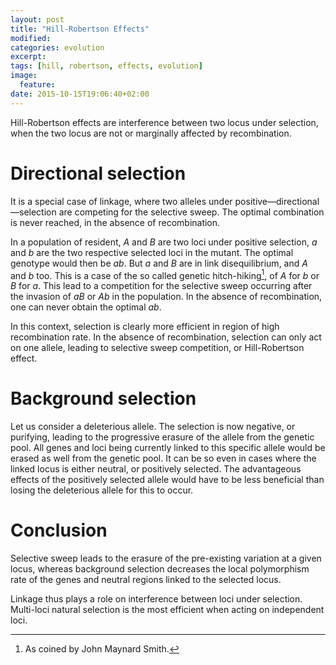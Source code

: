 ```yaml
---
layout: post
title: "Hill-Robertson Effects"
modified:
categories: evolution
excerpt:
tags: [hill, robertson, effects, evolution]
image:
  feature:
date: 2015-10-15T19:06:40+02:00
---
```


Hill-Robertson effects are interference between two locus under selection, when
the two locus are not or marginally affected by recombination.

# Directional selection

It is a special case of linkage, where two alleles under
positive—directional—selection are competing for the selective sweep. The
optimal combination is never reached, in the absence of recombination.

In a population of resident, *A* and *B* are two loci under positive selection,
*a* and *b* are the two respective selected loci in the mutant. The optimal
genotype would then be *ab*. But *a* and *B* are in link disequilibrium, and *A*
and *b* too. This is a case of the so called genetic hitch-hiking[^1], of *A*
for *b* or *B* for *a*. This lead to a competition for the selective sweep
occurring after the invasion of *aB* or *Ab* in the population. In the absence
of recombination, one can never obtain the optimal *ab*.

In this context, selection is clearly more efficient in region of high
recombination rate. In the absence of recombination, selection can only act on
one allele, leading to selective sweep competition, or Hill-Robertson effect. 

# Background selection

Let us consider a deleterious allele. The selection is now negative, or
purifying, leading to the progressive erasure of the allele from the genetic
pool. All genes and loci being currently linked to this specific allele would be
erased as well from the genetic pool. It can be so even in cases where the
linked locus is either neutral, or positively selected. The advantageous effects
of the positively selected allele would have to be less beneficial than losing the
deleterious allele for this to occur.

# Conclusion

Selective sweep leads to the erasure of the pre-existing variation at a given
locus, whereas background selection decreases the local polymorphism rate of the
genes and neutral regions linked to the selected locus.

Linkage thus plays a role on interference between loci under selection.
Multi-loci natural selection is the most efficient when acting on independent
loci.

[^1]: As coined by John Maynard Smith.
